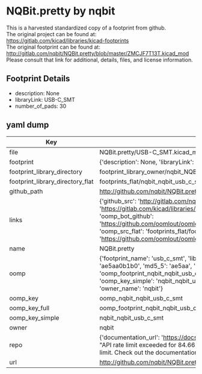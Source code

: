 # NQBit.pretty by nqbit  
This is a harvested standardized copy of a footprint from github.  
The original project can be found at:  
https://gitlab.com/kicad/libraries/kicad-footprints  
The original footprint can be found at:
http://gitlab.com/nqbit/NQBit.pretty/blob/master/ZMCJF7T13T.kicad_mod
Please consult that link for additional, details, files, and license information.  
## Footprint Details
* description: None  
* libraryLink: USB-C_SMT  
* number_of_pads: 30  
## yaml dump  
| Key | Value |  
| --- | --- |  
| file | NQBit.pretty/USB-C_SMT.kicad_mod |  
| footprint | {'description': None, 'libraryLink': 'USB-C_SMT', 'number_of_pads': 30} |  
| footprint_library_directory | footprint_library_owner/nqbit_NQBit.pretty |  
| footprint_library_directory_flat | footprints_flat/nqbit_nqbit_usb_c_smt/working |  
| github_path | http://github.com/nqbit/NQBit.pretty/blob/master/USB-C_SMT.kicad_mod |  
| links | {'github_src': 'http://gitlab.com/nqbit/NQBit.pretty/blob/master/ZMCJF7T13T.kicad_mod', 'github_src_repo': 'https://gitlab.com/kicad/libraries/kicad-footprints', 'oomp_bot': 'footprints/nqbit_nqbit_usb_c_smt/working', 'oomp_bot_github': 'https://github.com/oomlout/oomlout_oomp_footprint_bot/tree/main/footprints/nqbit_nqbit_usb_c_smt/working', 'oomp_src_flat': 'footprints_flat/footprints_flat/nqbit_nqbit_usb_c_smt/working', 'oomp_src_flat_github': 'https://github.com/oomlout/oomlout_oomp_footprint_src/tree/main/footprints_flat/nqbit_nqbit_usb_c_smt/working'} |  
| name | NQBit.pretty |  
| oomp | {'footprint_name': 'usb_c_smt', 'library_name': 'nqbit', 'md5': 'ae5aa0b1b0df9e9a8a66929745b72e31', 'md5_10': 'ae5aa0b1b0', 'md5_5': 'ae5aa', 'md5_6': 'ae5aa0', 'oomp_key': 'oomp_nqbit_nqbit_usb_c_smt', 'oomp_key_extra': 'oomp_footprint_nqbit_nqbit_usb_c_smt', 'oomp_key_full': 'oomp_footprint_nqbit_nqbit_usb_c_smt_ae5aa0', 'oomp_key_simple': 'nqbit_nqbit_usb_c_smt', 'original_filename': 'NQBit.pretty/USB-C_SMT.kicad_mod', 'owner_name': 'nqbit'} |  
| oomp_key | oomp_nqbit_nqbit_usb_c_smt |  
| oomp_key_full | oomp_footprint_nqbit_nqbit_usb_c_smt |  
| oomp_key_simple | nqbit_nqbit_usb_c_smt |  
| owner | nqbit |  
| repo | {'documentation_url': 'https://docs.github.com/rest/overview/resources-in-the-rest-api#rate-limiting', 'message': "API rate limit exceeded for 84.66.173.59. (But here's the good news: Authenticated requests get a higher rate limit. Check out the documentation for more details.)"} |  
| url | http://github.com/nqbit/NQBit.pretty |  

